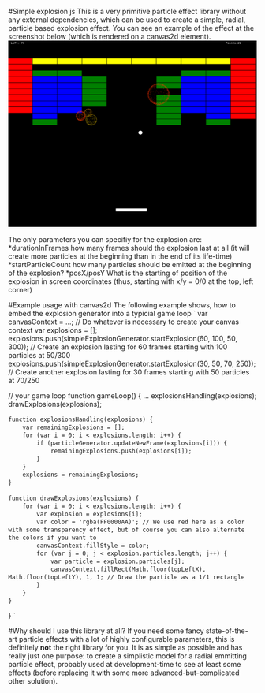 #Simple explosion js
This is a very primitive particle effect library without any external dependencies, which can be used to create a simple, radial, particle based explosion effect. You can see an example of the effect at the screenshot below (which is rendered on a canvas2d element). 
![Example of the simple explosion effect](example.png)

The only parameters you can specifiy for the explosion are:
*durationInFrames how many frames should the explosion last at all (it will create more particles at the beginning than in the end of its life-time)
*startParticleCount how many particles should be emitted at the beginning of the explosion?
*posX/posY What is the starting of position of the explosion in screen coordinates (thus, starting with x/y = 0/0 at the top, left corner)

#Example usage with canvas2d
The following example shows, how to embed the explosion generator into a typicial game loop
`
var canvasContext = ...; // Do whatever is necessary to create your canvas context
var explosions = [];
explosions.push(simpleExplosionGenerator.startExplosion(60, 100, 50, 300)); // Create an explosion lasting for 60 frames starting with 100 particles at 50/300
explosions.push(simpleExplosionGenerator.startExplosion(30, 50, 70, 250)); // Create another explosion lasting for 30 frames starting with 50 particles at 70/250

// your game loop
function gameLoop() {
    ...
    explosionsHandling(explosions);
    drawExplosions(explosions);

    function explosionsHandling(explosions) {
        var remainingExplosions = [];
        for (var i = 0; i < explosions.length; i++) {
            if (particleGenerator.updateNewFrame(explosions[i])) {
                remainingExplosions.push(explosions[i]);
            }
        }
        explosions = remainingExplosions;
    }

    function drawExplosions(explosions) {
        for (var i = 0; i < explosions.length; i++) {
            var explosion = explosions[i];
            var color = 'rgba(FF0000AA)'; // We use red here as a color with some transparency effect, but of course you can also alternate the colors if you want to
            canvasContext.fillStyle = color;
            for (var j = 0; j < explosion.particles.length; j++) {
                var particle = explosion.particles[j];
                canvasContext.fillRect(Math.floor(topLeftX), Math.floor(topLeftY), 1, 1; // Draw the particle as a 1/1 rectangle
            }
        }
    }
}
`

#Why should I use this library at all?
If you need some fancy state-of-the-art particle effects with a lot of highly configurable parameters, this is definitely **not** the right library for you. It is as simple as possible and has really just one purpose: to create a simplistic model for a radial emmitting particle effect, probably used at development-time to see at least some effects (before replacing it with some more advanced-but-complicated other solution). 
